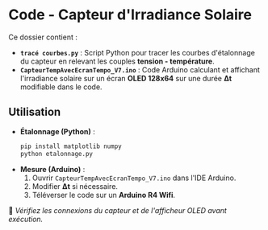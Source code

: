 # Code - Capteur d'Irradiance Solaire  

Ce dossier contient :  
- **`tracé courbes.py`** : Script Python pour tracer les courbes d'étalonnage du capteur en relevant les couples **tension - température**.  
- **`CapteurTempAvecEcranTempo_V7.ino`** : Code Arduino calculant et affichant l'irradiance solaire sur un écran **OLED 128x64** sur une durée **Δt** modifiable dans le code.  

## Utilisation  

- **Étalonnage (Python)** :  
  ```sh
  pip install matplotlib numpy  
  python etalonnage.py  
  ```  
- **Mesure (Arduino)** :  
  1. Ouvrir `CapteurTempAvecEcranTempo_V7.ino` dans l'IDE Arduino.  
  2. Modifier **Δt** si nécessaire.  
  3. Téléverser le code sur un **Arduino R4 Wifi**.  

📌 *Vérifiez les connexions du capteur et de l'afficheur OLED avant exécution.*

